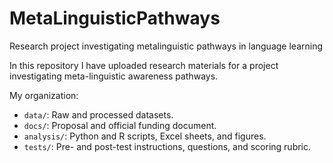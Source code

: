 # MetaLinguisticPathways
Research project investigating metalinguistic pathways in language learning

In this repository I have uploaded research materials for a project investigating meta-linguistic awareness pathways.

My organization:

- `data/`: Raw and processed datasets.
- `docs/`: Proposal and official funding document.
- `analysis/`: Python and R scripts, Excel sheets, and figures.
- `tests/`: Pre- and post-test instructions, questions, and scoring rubric.
